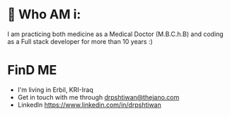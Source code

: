 
# 💫 Who AM i:
I am practicing both medicine as a Medical Doctor (M.B.C.h.B) and coding as a Full stack developer for more than 10 years :) 

#  FinD ME
*  I'm living in Erbil, KRI-Iraq
*  Get in touch with me through [drpshtiwan@thejano.com](mailto:drpshtiwan@thejano.com)
*  LinkedIn https://www.linkedin.com/in/drpshtiwan
